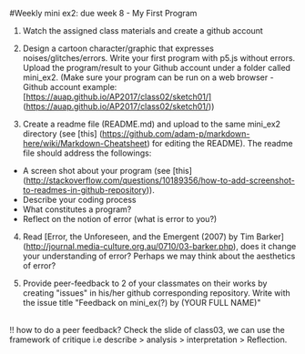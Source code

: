 #Weekly mini ex2: due week 8 - My First Program

1) Watch the assigned class materials and create a github account

2) Design a cartoon character/graphic that expresses noises/glitches/errors. Write your first program with p5.js without errors. Upload the program/result to your Github account under a folder called mini_ex2. (Make sure your program can be run on a web browser - Github account example: [https://auap.github.io/AP2017/class02/sketch01/] (https://auap.github.io/AP2017/class02/sketch01/))

3) Create a readme file (README.md) and upload to the same mini_ex2 directory (see [this] (https://github.com/adam-p/markdown-here/wiki/Markdown-Cheatsheet) for editing the README). The readme file should address the followings:
  
  - A screen shot about your program (see [this] (http://stackoverflow.com/questions/10189356/how-to-add-screenshot-to-readmes-in-github-repository)).
  - Describe your coding process 
  - What constitutes a program?
  - Reflect on the notion of error (what is error to you?)
  
4) Read [Error, the Unforeseen, and the Emergent (2007) by Tim Barker] (http://journal.media-culture.org.au/0710/03-barker.php), does it change your understanding of error? Perhaps we may think about the aesthetics of error?

5) Provide peer-feedback to 2 of your classmates on their works by creating "issues" in his/her github corresponding repository. Write with the issue title "Feedback on mini_ex(?) by (YOUR FULL NAME)"

<br> !! how to do a peer feedback? Check the slide of class03, we can use the framework of critique i.e describe > analysis > interpretation > Reflection.
